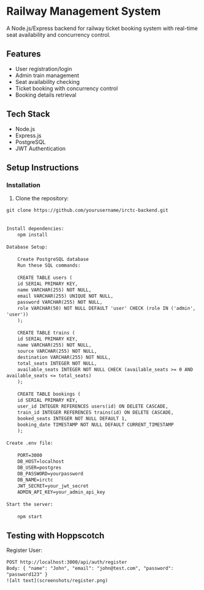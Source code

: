 # Railway Management System

A Node.js/Express backend for railway ticket booking system with real-time seat availability and concurrency control.

## Features

- User registration/login
- Admin train management
- Seat availability checking
- Ticket booking with concurrency control
- Booking details retrieval

## Tech Stack

- Node.js
- Express.js
- PostgreSQL
- JWT Authentication

## Setup Instructions

### Installation

1. Clone the repository:

```
git clone https://github.com/yourusername/irctc-backend.git


Install dependencies:
    npm install

Database Setup:

    Create PostgreSQL database
    Run these SQL commands:

    CREATE TABLE users (
    id SERIAL PRIMARY KEY,
    name VARCHAR(255) NOT NULL,
    email VARCHAR(255) UNIQUE NOT NULL,
    password VARCHAR(255) NOT NULL,
    role VARCHAR(50) NOT NULL DEFAULT 'user' CHECK (role IN ('admin', 'user'))
    );

    CREATE TABLE trains (
    id SERIAL PRIMARY KEY,
    name VARCHAR(255) NOT NULL,
    source VARCHAR(255) NOT NULL,
    destination VARCHAR(255) NOT NULL,
    total_seats INTEGER NOT NULL,
    available_seats INTEGER NOT NULL CHECK (available_seats >= 0 AND available_seats <= total_seats)
    );

    CREATE TABLE bookings (
    id SERIAL PRIMARY KEY,
    user_id INTEGER REFERENCES users(id) ON DELETE CASCADE,
    train_id INTEGER REFERENCES trains(id) ON DELETE CASCADE,
    booked_seats INTEGER NOT NULL DEFAULT 1,
    booking_date TIMESTAMP NOT NULL DEFAULT CURRENT_TIMESTAMP
    );

Create .env file:

    PORT=3000
    DB_HOST=localhost
    DB_USER=postgres
    DB_PASSWORD=yourpassword
    DB_NAME=irctc
    JWT_SECRET=your_jwt_secret
    ADMIN_API_KEY=your_admin_api_key

Start the server:

    npm start
```

## Testing with Hoppscotch

Register User:

    POST http://localhost:3000/api/auth/register
    Body: { "name": "John", "email": "john@test.com", "password": "password123" }
    ![alt text](screenshots/register.png)
